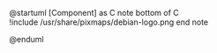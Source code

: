 @startuml
[Component] as C
note bottom of C   
!include /usr/share/pixmaps/debian-logo.png
end note

@enduml
